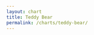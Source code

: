 ```yaml
---
layout: chart
title: Teddy Bear
permalink: /charts/teddy-bear/
---
```


<script src="http://dimplejs.org/dist/dimple.v2.1.6.min.js"></script>
<script src="/js/charts/teddy-bear.js"></script>
